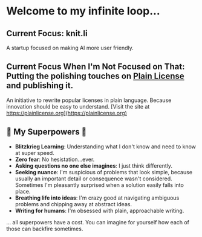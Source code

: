 # Welcome to my infinite loop...

## Current Focus: knit.li

A startup focused on making AI more user friendly.

## Current Focus When I'm Not Focused on That: Putting the polishing touches on **[Plain License](https://github.com/seekinginfiniteloop/PlainLicense)** and publishing it.

An initiative to rewrite popular licenses in plain language. Because innovation should be easy to understand. [Visit the site at https://plainlicense.org](https://plainlicense.org)

## 🦸 My Superpowers 🦸

- **Blitzkrieg Learning**: Understanding what I don't know and need to know at super speed.
- **Zero fear**: No hesistation...ever.
- **Asking questions no one else imagines**: I just think differently. 
- **Seeking nuance**: I'm suspicious of problems that look simple, because usually an important detail or consequence wasn't considered. Sometimes I'm pleasantly surprised when a solution easily falls into place.
- **Breathing life into ideas**: I'm crazy good at navigating ambiguous problems and chipping away at abstract ideas.
- **Writing for humans**: I'm obsessed with plain, approachable writing.

... all superpowers have a cost. You can imagine for yourself how each of those can backfire sometimes.
